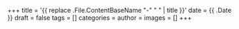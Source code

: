 +++
title = '{{ replace .File.ContentBaseName "-" " " | title }}'
date = {{ .Date }}
draft = false
tags = []
categories = 
author = 
images = []
+++
